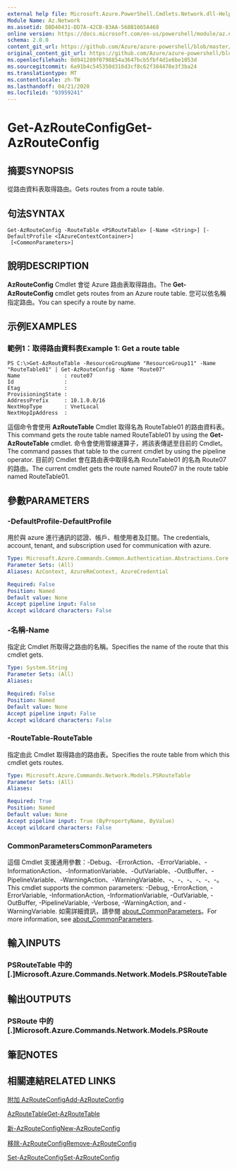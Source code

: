 ```yaml
---
external help file: Microsoft.Azure.PowerShell.Cmdlets.Network.dll-Help.xml
Module Name: Az.Network
ms.assetid: DBD40431-DD7A-42CB-83AA-568B1065A468
online version: https://docs.microsoft.com/en-us/powershell/module/az.network/get-azrouteconfig
schema: 2.0.0
content_git_url: https://github.com/Azure/azure-powershell/blob/master/src/Network/Network/help/Get-AzRouteConfig.md
original_content_git_url: https://github.com/Azure/azure-powershell/blob/master/src/Network/Network/help/Get-AzRouteConfig.md
ms.openlocfilehash: 0d941289f0798854a3647bcb5fbf4d1e6be1053d
ms.sourcegitcommit: 6a91b4c545350d316d3cf8c62f384478e3f3ba24
ms.translationtype: MT
ms.contentlocale: zh-TW
ms.lasthandoff: 04/21/2020
ms.locfileid: "93959241"
---
```

# <span data-ttu-id="23162-101">Get-AzRouteConfig</span><span class="sxs-lookup"><span data-stu-id="23162-101">Get-AzRouteConfig</span></span>

## <span data-ttu-id="23162-102">摘要</span><span class="sxs-lookup"><span data-stu-id="23162-102">SYNOPSIS</span></span>
<span data-ttu-id="23162-103">從路由資料表取得路由。</span><span class="sxs-lookup"><span data-stu-id="23162-103">Gets routes from a route table.</span></span>

## <span data-ttu-id="23162-104">句法</span><span class="sxs-lookup"><span data-stu-id="23162-104">SYNTAX</span></span>

```
Get-AzRouteConfig -RouteTable <PSRouteTable> [-Name <String>] [-DefaultProfile <IAzureContextContainer>]
 [<CommonParameters>]
```

## <span data-ttu-id="23162-105">說明</span><span class="sxs-lookup"><span data-stu-id="23162-105">DESCRIPTION</span></span>
<span data-ttu-id="23162-106">**AzRouteConfig** Cmdlet 會從 Azure 路由表取得路由。</span><span class="sxs-lookup"><span data-stu-id="23162-106">The **Get-AzRouteConfig** cmdlet gets routes from an Azure route table.</span></span>
<span data-ttu-id="23162-107">您可以依名稱指定路由。</span><span class="sxs-lookup"><span data-stu-id="23162-107">You can specify a route by name.</span></span>

## <span data-ttu-id="23162-108">示例</span><span class="sxs-lookup"><span data-stu-id="23162-108">EXAMPLES</span></span>

### <span data-ttu-id="23162-109">範例1：取得路由資料表</span><span class="sxs-lookup"><span data-stu-id="23162-109">Example 1: Get a route table</span></span>
```
PS C:\>Get-AzRouteTable -ResourceGroupName "ResourceGroup11" -Name "RouteTable01" | Get-AzRouteConfig -Name "Route07"
Name              : route07
Id                : 
Etag              : 
ProvisioningState : 
AddressPrefix     : 10.1.0.0/16
NextHopType       : VnetLocal
NextHopIpAddress  :
```

<span data-ttu-id="23162-110">這個命令會使用 **AzRouteTable** Cmdlet 取得名為 RouteTable01 的路由資料表。</span><span class="sxs-lookup"><span data-stu-id="23162-110">This command gets the route table named RouteTable01 by using the **Get-AzRouteTable** cmdlet.</span></span>
<span data-ttu-id="23162-111">命令會使用管線運算子，將該表傳遞至目前的 Cmdlet。</span><span class="sxs-lookup"><span data-stu-id="23162-111">The command passes that table to the current cmdlet by using the pipeline operator.</span></span>
<span data-ttu-id="23162-112">目前的 Cmdlet 會在路由表中取得名為 RouteTable01 的名為 Route07 的路由。</span><span class="sxs-lookup"><span data-stu-id="23162-112">The current cmdlet gets the route named Route07 in the route table named RouteTable01.</span></span>

## <span data-ttu-id="23162-113">參數</span><span class="sxs-lookup"><span data-stu-id="23162-113">PARAMETERS</span></span>

### <span data-ttu-id="23162-114">-DefaultProfile</span><span class="sxs-lookup"><span data-stu-id="23162-114">-DefaultProfile</span></span>
<span data-ttu-id="23162-115">用於與 azure 進行通訊的認證、帳戶、租使用者及訂閱。</span><span class="sxs-lookup"><span data-stu-id="23162-115">The credentials, account, tenant, and subscription used for communication with azure.</span></span>

```yaml
Type: Microsoft.Azure.Commands.Common.Authentication.Abstractions.Core.IAzureContextContainer
Parameter Sets: (All)
Aliases: AzContext, AzureRmContext, AzureCredential

Required: False
Position: Named
Default value: None
Accept pipeline input: False
Accept wildcard characters: False
```

### <span data-ttu-id="23162-116">-名稱</span><span class="sxs-lookup"><span data-stu-id="23162-116">-Name</span></span>
<span data-ttu-id="23162-117">指定此 Cmdlet 所取得之路由的名稱。</span><span class="sxs-lookup"><span data-stu-id="23162-117">Specifies the name of the route that this cmdlet gets.</span></span>

```yaml
Type: System.String
Parameter Sets: (All)
Aliases:

Required: False
Position: Named
Default value: None
Accept pipeline input: False
Accept wildcard characters: False
```

### <span data-ttu-id="23162-118">-RouteTable</span><span class="sxs-lookup"><span data-stu-id="23162-118">-RouteTable</span></span>
<span data-ttu-id="23162-119">指定由此 Cmdlet 取得路由的路由表。</span><span class="sxs-lookup"><span data-stu-id="23162-119">Specifies the route table from which this cmdlet gets routes.</span></span>

```yaml
Type: Microsoft.Azure.Commands.Network.Models.PSRouteTable
Parameter Sets: (All)
Aliases:

Required: True
Position: Named
Default value: None
Accept pipeline input: True (ByPropertyName, ByValue)
Accept wildcard characters: False
```

### <span data-ttu-id="23162-120">CommonParameters</span><span class="sxs-lookup"><span data-stu-id="23162-120">CommonParameters</span></span>
<span data-ttu-id="23162-121">這個 Cmdlet 支援通用參數：-Debug、-ErrorAction、-ErrorVariable、-InformationAction、-InformationVariable、-OutVariable、-OutBuffer、-PipelineVariable、-WarningAction、-WarningVariable、-、-、-、-、-、-。</span><span class="sxs-lookup"><span data-stu-id="23162-121">This cmdlet supports the common parameters: -Debug, -ErrorAction, -ErrorVariable, -InformationAction, -InformationVariable, -OutVariable, -OutBuffer, -PipelineVariable, -Verbose, -WarningAction, and -WarningVariable.</span></span> <span data-ttu-id="23162-122">如需詳細資訊，請參閱 [about_CommonParameters](http://go.microsoft.com/fwlink/?LinkID=113216)。</span><span class="sxs-lookup"><span data-stu-id="23162-122">For more information, see [about_CommonParameters](http://go.microsoft.com/fwlink/?LinkID=113216).</span></span>

## <span data-ttu-id="23162-123">輸入</span><span class="sxs-lookup"><span data-stu-id="23162-123">INPUTS</span></span>

### <span data-ttu-id="23162-124">PSRouteTable 中的 [.]</span><span class="sxs-lookup"><span data-stu-id="23162-124">Microsoft.Azure.Commands.Network.Models.PSRouteTable</span></span>

## <span data-ttu-id="23162-125">輸出</span><span class="sxs-lookup"><span data-stu-id="23162-125">OUTPUTS</span></span>

### <span data-ttu-id="23162-126">PSRoute 中的 [.]</span><span class="sxs-lookup"><span data-stu-id="23162-126">Microsoft.Azure.Commands.Network.Models.PSRoute</span></span>

## <span data-ttu-id="23162-127">筆記</span><span class="sxs-lookup"><span data-stu-id="23162-127">NOTES</span></span>

## <span data-ttu-id="23162-128">相關連結</span><span class="sxs-lookup"><span data-stu-id="23162-128">RELATED LINKS</span></span>

[<span data-ttu-id="23162-129">附加 AzRouteConfig</span><span class="sxs-lookup"><span data-stu-id="23162-129">Add-AzRouteConfig</span></span>](./Add-AzRouteConfig.md)

[<span data-ttu-id="23162-130">AzRouteTable</span><span class="sxs-lookup"><span data-stu-id="23162-130">Get-AzRouteTable</span></span>](./Get-AzRouteTable.md)

[<span data-ttu-id="23162-131">新-AzRouteConfig</span><span class="sxs-lookup"><span data-stu-id="23162-131">New-AzRouteConfig</span></span>](./New-AzRouteConfig.md)

[<span data-ttu-id="23162-132">移除-AzRouteConfig</span><span class="sxs-lookup"><span data-stu-id="23162-132">Remove-AzRouteConfig</span></span>](./Remove-AzRouteConfig.md)

[<span data-ttu-id="23162-133">Set-AzRouteConfig</span><span class="sxs-lookup"><span data-stu-id="23162-133">Set-AzRouteConfig</span></span>](./Set-AzRouteConfig.md)


